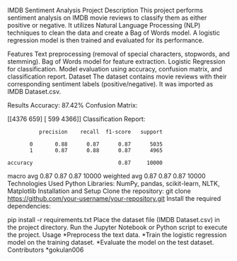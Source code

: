 IMDB Sentiment Analysis
Project Description
This project performs sentiment analysis on IMDB movie reviews to classify them as either positive or negative. It utilizes Natural Language Processing (NLP) techniques to clean the data and create a Bag of Words model. A logistic regression model is then trained and evaluated for its performance.

Features
Text preprocessing (removal of special characters, stopwords, and stemming).
Bag of Words model for feature extraction.
Logistic Regression for classification.
Model evaluation using accuracy, confusion matrix, and classification report.
Dataset
The dataset contains movie reviews with their corresponding sentiment labels (positive/negative). It was imported as IMDB Dataset.csv.

Results
Accuracy: 87.42%
Confusion Matrix:
 
  [[4376  659]
   [ 599 4366]]
Classification Report:
 
              precision    recall  f1-score   support

           0       0.88      0.87      0.87      5035
           1       0.87      0.88      0.87      4965

    accuracy                           0.87     10000
   macro avg       0.87      0.87      0.87     10000
weighted avg       0.87      0.87      0.87     10000
Technologies Used
Python
Libraries: NumPy, pandas, scikit-learn, NLTK, Matplotlib
Installation and Setup
Clone the repository:
 git clone https://github.com/your-username/your-repository.git
Install the required dependencies:
 
 pip install -r requirements.txt
Place the dataset file (IMDB Dataset.csv) in the project directory.
Run the Jupyter Notebook or Python script to execute the project.
Usage
 *Preprocess the text data.
 *Train the logistic regression model on the training dataset.
 *Evaluate the model on the test dataset.
Contributors
 *gokulan006
 
